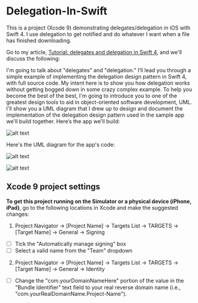 # Delegation-In-Swift
This is a project (Xcode 9) demonstrating delegates/delegation in iOS with Swift 4. I use delegation to get notified and do whatever I want when a file has finished downloading.

Go to my article, [Tutorial: delegates and delegation in Swift 4](http://iosbrain.com/blog/2018/02/05/tutorial-delegates-and-delegation-in-swift-4), and we'll discuss the following: 

I'm going to talk about "delegates" and "delegation." I’ll lead you through a simple example of implementing the delegation design pattern in Swift 4, with full source code. My intent here is to show you how delegation works without getting bogged down in some crazy complex example. To help you become the best of the best, I'm going to introduce you to one of the greatest design tools to aid in object-oriented software development, UML. I'll show you a UML diagram that I drew up to design and document the implementation of the delegation design pattern used in the sample app we'll build together. Here’s the app we'll build:

![alt text][logo1]

[logo1]: http://iosbrain.com/wp-content/uploads/2018/02/SwiftDelegation.gif "App demonstrating delegation"

Here's the UML diagram for the app's code:

![alt text][logo2]

[logo2]: http://iosbrain.com/wp-content/uploads/2018/02/UML-Delegation.png "UML for app demonstrating delegation"

![alt text][logo3]

[logo3]: http://iosbrain.com/wp-content/uploads/2018/02/UML-Legend.png "UML for app demonstrating delegation"

## Xcode 9 project settings
**To get this project running on the Simulator or a physical device (iPhone, iPad)**, go to the following locations in Xcode and make the suggested changes:

1. Project Navigator -> [Project Name] -> Targets List -> TARGETS -> [Target Name] -> General -> Signing
- [ ] Tick the "Automatically manage signing" box
- [ ] Select a valid name from the "Team" dropdown
  
2. Project Navigator -> [Project Name] -> Targets List -> TARGETS -> [Target Name] -> General -> Identity
- [ ] Change the "com.yourDomainNameHere" portion of the value in the "Bundle Identifier" text field to your real reverse domain name (i.e., "com.yourRealDomainName.Project-Name").
